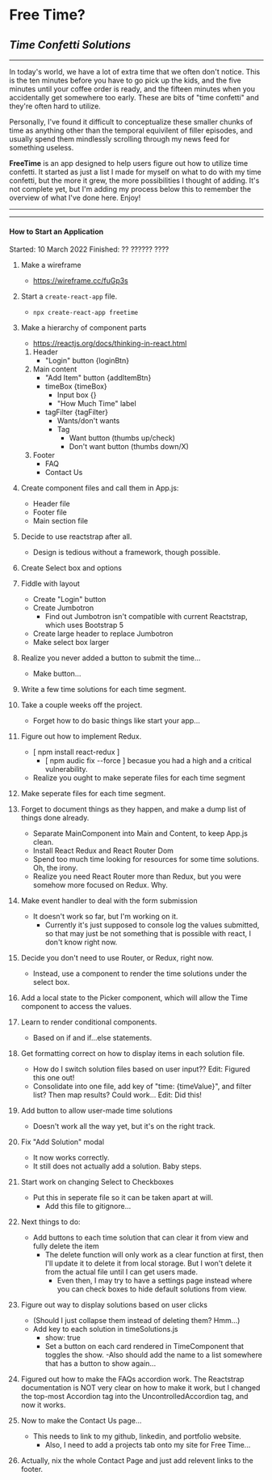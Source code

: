 # Free Time?

## _Time Confetti Solutions_

---

In today's world, we have a lot of extra time that we often don't notice. This is the ten minutes before you have to go pick up the kids, and the five minutes until your coffee order is ready, and the fifteen minutes when you accidentally get somewhere too early. These are bits of "time confetti" and they're often hard to utilize.

Personally, I've found it difficult to conceptualize these smaller chunks of time as anything other than the temporal equivilent of filler episodes, and usually spend them mindlessly scrolling through my news feed for something useless.

**FreeTime** is an app designed to help users figure out how to utilize time confetti. It started as just a list I made for myself on what to do with my time confetti, but the more it grew, the more possibilities I thought of adding. It's not complete yet, but I'm adding my process below this to remember the overview of what I've done here. Enjoy!

---

---

#### How to Start an Application

Started: 10 March 2022
Finished: ?? ?????? ????

1. Make a wireframe

    - https://wireframe.cc/fuGp3s

2. Start a `create-react-app` file.

    - `npx create-react-app freetime`

3. Make a hierarchy of component parts

    - https://reactjs.org/docs/thinking-in-react.html

    1. Header
        - "Login" button {loginBtn}
    2. Main content
        - "Add Item" button {addItemBtn}
        - timeBox {timeBox}
            - Input box {}
            - "How Much Time" label
        - tagFilter {tagFilter}
            - Wants/don't wants
            - Tag
                - Want button (thumbs up/check)
                - Don't want button (thumbs down/X)
    3. Footer
        - FAQ
        - Contact Us

4. Create component files and call them in App.js:

    - Header file
    - Footer file
    - Main section file

5. Decide to use reactstrap after all.

    - Design is tedious without a framework, though possible.

6. Create Select box and options

7. Fiddle with layout

    - Create "Login" button
    - Create Jumbotron
        - Find out Jumbotron isn't compatible with current Reactstrap, which uses Bootstrap 5
    - Create large header to replace Jumbotron
    - Make select box larger

8. Realize you never added a button to submit the time...

    - Make button...

9. Write a few time solutions for each time segment.

10. Take a couple weeks off the project.

    - Forget how to do basic things like start your app...

11. Figure out how to implement Redux.

    - [ npm install react-redux ]
        - [ npm audic fix --force ] becasue you had a high and a critical vulnerability.
    - Realize you ought to make seperate files for each time segment

12. Make seperate files for each time segment.

13. Forget to document things as they happen, and make a dump list of things done already.

    - Separate MainComponent into Main and Content, to keep App.js clean.
    - Install React Redux and React Router Dom
    - Spend too much time looking for resources for some time solutions. Oh, the irony.
    - Realize you need React Router more than Redux, but you were somehow more focused on Redux. Why.

14. Make event handler to deal with the form submission

    - It doesn't work so far, but I'm working on it.
        - Currently it's just supposed to console log the values submitted, so that may just be not something that is possible with react, I don't know right now.

15. Decide you don't need to use Router, or Redux, right now.

    - Instead, use a component to render the time solutions under the select box.

16. Add a local state to the Picker component, which will allow the Time component to access the values.

17. Learn to render conditional components.

    - Based on if and if...else statements.

18. Get formatting correct on how to display items in each solution file.

    - How do I switch solution files based on user input?? Edit: Figured this one out!
    - Consolidate into one file, add key of "time: {timeValue}", and filter list? Then map results? Could work... Edit: Did this!

19. Add button to allow user-made time solutions

    - Doesn't work all the way yet, but it's on the right track.

20. Fix "Add Solution" modal

    - It now works correctly.
    - It still does not actually add a solution. Baby steps.

21. Start work on changing Select to Checkboxes

    - Put this in seperate file so it can be taken apart at will.
        - Add this file to gitignore...

22. Next things to do:

    - Add buttons to each time solution that can clear it from view and fully delete the item
        - The delete function will only work as a clear function at first, then I'll update it to delete it from local storage. But I won't delete it from the actual file until I can get users made.
            - Even then, I may try to have a settings page instead where you can check boxes to hide default solutions from view.

23. Figure out way to display solutions based on user clicks

    - (Should I just collapse them instead of deleting them? Hmm...)
    - Add key to each solution in timeSolutions.js
        - show: true
        - Set a button on each card rendered in TimeComponent that toggles the show.
          -Also should add the name to a list somewhere that has a button to show again...

24. Figured out how to make the FAQs accordion work. The Reactstrap documentation is NOT very clear on how to make it work, but I changed the top-most Accordion tag into the UncontrolledAccordion tag, and now it works.

25. Now to make the Contact Us page...

    - This needs to link to my github, linkedin, and portfolio website.
        - Also, I need to add a projects tab onto my site for Free Time...

26. Actually, nix the whole Contact Page and just add relevent links to the footer.
